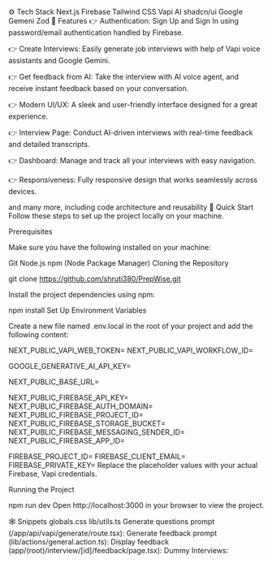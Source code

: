 ⚙️ Tech Stack
Next.js
Firebase
Tailwind CSS
Vapi AI
shadcn/ui
Google Gemeni
Zod
🔋 Features
👉 Authentication: Sign Up and Sign In using password/email authentication handled by Firebase.

👉 Create Interviews: Easily generate job interviews with help of Vapi voice assistants and Google Gemini.

👉 Get feedback from AI: Take the interview with AI voice agent, and receive instant feedback based on your conversation.

👉 Modern UI/UX: A sleek and user-friendly interface designed for a great experience.

👉 Interview Page: Conduct AI-driven interviews with real-time feedback and detailed transcripts.

👉 Dashboard: Manage and track all your interviews with easy navigation.

👉 Responsiveness: Fully responsive design that works seamlessly across devices.

and many more, including code architecture and reusability
🤸 Quick Start
Follow these steps to set up the project locally on your machine.

Prerequisites

Make sure you have the following installed on your machine:

Git
Node.js
npm (Node Package Manager)
Cloning the Repository

git clone https://github.com/shruti380/PrepWise.git


Install the project dependencies using npm:

npm install
Set Up Environment Variables

Create a new file named .env.local in the root of your project and add the following content:

NEXT_PUBLIC_VAPI_WEB_TOKEN=
NEXT_PUBLIC_VAPI_WORKFLOW_ID=

GOOGLE_GENERATIVE_AI_API_KEY=

NEXT_PUBLIC_BASE_URL=

NEXT_PUBLIC_FIREBASE_API_KEY=
NEXT_PUBLIC_FIREBASE_AUTH_DOMAIN=
NEXT_PUBLIC_FIREBASE_PROJECT_ID=
NEXT_PUBLIC_FIREBASE_STORAGE_BUCKET=
NEXT_PUBLIC_FIREBASE_MESSAGING_SENDER_ID=
NEXT_PUBLIC_FIREBASE_APP_ID=

FIREBASE_PROJECT_ID=
FIREBASE_CLIENT_EMAIL=
FIREBASE_PRIVATE_KEY=
Replace the placeholder values with your actual Firebase, Vapi credentials.

Running the Project

npm run dev
Open http://localhost:3000 in your browser to view the project.

🕸️ Snippets
globals.css
lib/utils.ts
Generate questions prompt (/app/api/vapi/generate/route.tsx):
Generate feedback prompt (lib/actions/general.action.ts):
Display feedback (app/(root)/interview/[id]/feedback/page.tsx):
Dummy Interviews:
